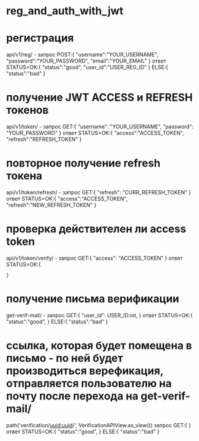 # reg_and_auth_with_jwt
# регистрация
api/v1/reg/ - 
  запрос
    POST:{
      "username":"YOUR_USERNAME",
      "password":"YOUR_PASSWORD",
      "email":"YOUR_EMAIL"
    }
  ответ
    STATUS=OK:{
      "status":"good",
      "user_id":"USER_REG_ID"
    }
    ELSE:{
      "status":"bad"
    }
    
# получение JWT ACCESS и REFRESH токенов
api/v1/token/ - 
  запрос
    GET:{
      "username": "YOUR_USERNAME",
      "password": "YOUR_PASSWORD"
    }
  ответ
    STATUS=OK:{
      "access":"ACCESS_TOKEN",
      "refresh":"REFRESH_TOKEN"
    }


# повторное получение refresh токена
api/v1/token/refresh/ -
  запрос
    GET:{
      "refresh": "CURR_REFRESH_TOKEN"
    }
  ответ
    STATUS=OK:{
      "access":"ACCESS_TOKEN",
      "refresh":"NEW_REFRESH_TOKEN"
    }

# проверка действителен ли access token
api/v1/token/verify/ - 
  запрос
    GET:{
      "access": "ACCESS_TOKEN"
    }
  ответ
    STATUS=OK:{
    
    }
  
# получение письма верификации
get-verif-mail/ -
  запрос
    GET:{
      "user_id": USER_ID:int,
    }
  ответ
    STATUS=OK:{
      "status":"good",
    }
    ELSE:{
      "status":"bad"
    }
# ссылка, которая будет помещена в письмо - по ней будет производиться верефикация, отправляется пользователю на почту после перехода на get-verif-mail/
path('verification/<uuid:uuid>/', VerificationAPIView.as_view())
  запрос
    GET:{
    }
  ответ
    STATUS=OK:{
      "status":"good",
    }
    ELSE:{
      "status":"bad"
    }
